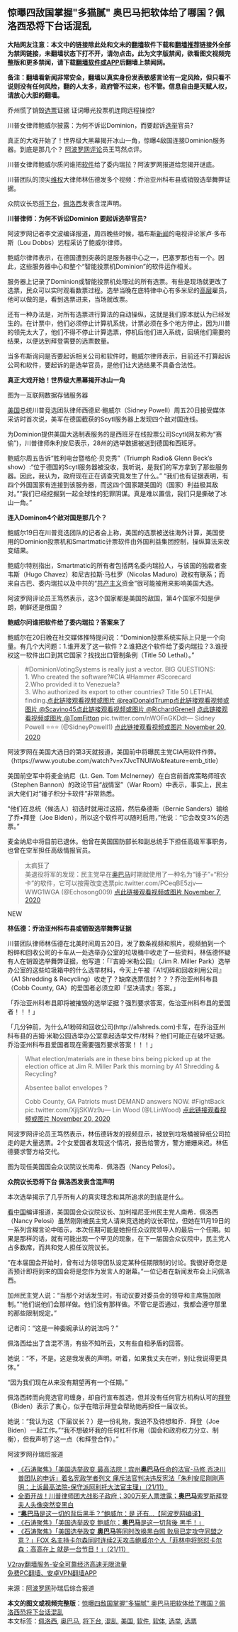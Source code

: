  <h2>惊曝四敌国掌握"多猫腻" 奥巴马把软体给了哪国？佩洛西恐将下台话混乱</h2> <p class="notice"><b>大陆网友注意：本文中的链接除此处和文末的<a href="https://github.com/bannedbook/fanqiang" >翻墙</a>软件下载和<a href="https://github.com/killgcd/justmysocks/blob/master/README.md">翻墙推荐</a>链接外全部为禁网链接，未翻墙状态下打不开，请勿点击。此为文字版禁闻，欲看图文视频完整版和更多禁闻，请下载<a href="https://github.com/bannedbook/fanqiang">翻墙软件或APP</a>后翻墙上禁闻网。</p><p>备注：翻墙看新闻非常安全，翻墙以真实身份发表敏感言论有一定风险，但只看不说则没有任何风险，翻的人太多，政府管不过来，也不管。信息自由是天赋人权，请放心大胆的翻墙。</b></p>  <div class="entry"> <p id="summary">乔州慌了销毁<a href="https://www.bannedbook.org/bnews/tag/%E9%80%89%E7%A5%A8/" class="st_tag internal_tag" rel="tag" title="标签 选票 下的日志">选票</a>证据 证词曝光投票机连网远程操控?</p> <p>川普女律师鲍威尔披露：为何不诉讼Dominion，而要起诉<a href="https://www.bannedbook.org/bnews/tag/%e9%80%89%e4%b8%be/" class="st_tag internal_tag" rel="tag" title="标签 选举 下的日志">选举</a>官员?</p> <p>真正的大戏开始了！世界级大黑幕揭开冰山一角，惊曝4敌国连接Dominion服务器。到底是那几个？ <span class='wp_keywordlink_affiliate'><a href="https://www.aboluowang.com/" title="阿波罗网" target="_blank">阿波罗网</a></span><span class='wp_keywordlink_affiliate'><a href="https://www.bannedbook.org/bnews/comments/" title="新闻评论" target="_blank">评论</a></span>员王笃然点评。</p> <p>川普女律师鲍威尔质问谁把<a href="https://www.bannedbook.org/bnews/tag/%e8%bd%af%e4%bb%b6/" class="st_tag internal_tag" rel="tag" title="标签 软件 下的日志">软件</a>给了委内瑞拉？阿波罗网报道给您揭开谜底。</p> <p>川普团队的顶尖<span class='wp_keywordlink_affiliate'><a href="https://www.bannedbook.org/bnews/weiquan/" title="维权" target="_blank">维权</a></span>大律师林伍德发多个视频：乔治亚州科布县或销毁选举舞弊证据。</p> <p>众院议长恐<a href="https://www.bannedbook.org/bnews/tag/%E5%B0%86%E4%B8%8B%E5%8F%B0/" class="st_tag internal_tag" rel="tag" title="标签 将下台 下的日志">将下台</a>，<a href="https://www.bannedbook.org/bnews/tag/%e4%bd%a9%e6%b4%9b%e8%a5%bf/" class="st_tag internal_tag" rel="tag" title="标签 佩洛西 下的日志">佩洛西</a>发表含混声明。</p> <p><strong>川普律师：为何不诉讼Dominion 要起诉选举官员?</strong></p> <p>阿波罗网记者李文波编译报道，周四晚些时候，福布斯<span class='wp_keywordlink_affiliate'><a href="https://www.bannedbook.org/" title="新闻">新闻</a></span>的电视评论家卢·多布斯（Lou Dobbs）远程采访了鲍威尔律师。</p> <p>鲍威尔律师表示，在德国遭到突袭的是服务器中心之一，巴塞罗那也有一个。因此，这些服务器中心和整个“智能投票机Dominion”的软件运作相关。</p> <p>服务器上记录了Dominion或智能投票机处理过的所有选票。有些是现场就更改了选票，民众可以实时观看数票过程。选举当晚在底特律中心有多米尼的<span class='wp_keywordlink_affiliate'><a href="https://www.bannedbook.org/bnews/ccpdope/" title="中共高层内幕" target="_blank">高层</a></span>雇员，他可以做的是，看到选票进来，当场就改票。</p> <p>还有一种办法是，对所有选票进行算法的自动操纵，这就是我们原本就认为已经发生的。在计票中，他们必须停止计算机系统，计票必须在多个地方停止，因为川普的领先太大了，他们不得不停止计算选票，停机后他们进入系统，回填他们需要的结果，以便达到拜登需要的选票数量。</p> <p>当多布斯询问是否要起诉相关公司和软件时，鲍威尔律师表示，目前还不打算起诉公司和软件，要起诉的是选举官员，是他们让大选结果不具备合法性。</p> <p><strong>真正大戏开始！世界级大黑幕揭开冰山一角</strong></p> <p></p>  <p>图为一互联网数据存储服务器</p> <p><a href="https://www.bannedbook.org/bnews/tag/%e7%be%8e%e5%9b%bd/" class="st_tag internal_tag" rel="tag" title="标签 美国 下的日志">美国</a>总统川普竞选团队律师西德尼‧鲍威尔（Sidney Powell）周五20日接受媒体采访时首次说，美军在德国截获的Scytl服务器上发现四个敌对国连线。</p> <p>为Dominion提供美国大选制表服务的是西班牙在线投票公司Scytl(网友称为“赛偷”)，川普律师朱利安尼表示，28州的选举数据被送到德国和西班牙。</p> <p>鲍威尔周五告诉“胜利电台暨格伦‧贝克秀”（Triumph Radio&amp; Glenn Beck’s show）:“位于德国的Scytl服务器被没收，我听说，是我们的军方拿到了那些服务器。因此，我认为，政府现在正在调查究竟发生了什么。” “我们也有证据表明，有四个外国国家有连接到该服务器，而这四个国家跟美国的（国家）利益极其敌对。”“我们已经挖掘到一起全球性的犯罪阴谋。真是难以置信，我们只是撕破了冰山一角。”</p> <p><strong>连入Dominon4个敌对国是那几个？</strong></p> <p>鲍威尔19日在川普竞选团队的记者会上称，美国的选票被送往海外计算，美国使用的Dominion投票机和Smartmatic计票软件由外国利益集团控制，操纵算法来改变结果。</p> <p>鲍威尔特别指出，Smartmatic的所有者包括两名委内瑞拉人，与该国的独裁者查韦斯（Hugo Chavez）和尼古拉斯‧马杜罗（Nicolas Maduro）政权有联系；而来自古巴、委内瑞拉以及中共的“<span class='wp_keywordlink'><a href="https://www.bannedbook.org/forum2/topic6177.html" title="《共产主义的终极目的》" target="_blank">共产主义</a></span>资金”很可能被用来影响美国大选。</p> <p>阿波罗网评论员王笃然表示，这3个国家都是美国的敌国，第4个国家不知是伊朗，朝鲜还是俄国？</p> <p><strong>鲍威尔问谁把软件给了委内瑞拉？答案来了</strong></p> <p>鲍威尔在20日晚在社交媒体推特提问说：“Dominion投票系统实际上只是一个向量。有几个大问题：1.谁开发了这一软件？2.谁把这个软件给了委内瑞拉？3.谁授权这一软件出口到其它国家？找找出口管制条例（Title 50 Lethal）。”</p> <blockquote><p>#DominionVotingSystems is really just a vector. BIG QUESTIONS:<br />1. Who created the software?#CIA #Hammer #Scorecard<br />2.Who provided it to Venezuela?<br />3. Who authorized its export to other countries? Title 50 LETHAL<br />finding.<a href="https://twitter.com/realDonaldTrump?ref_src=twsrc%5Etfw">点此链接观看视频或图片 @realDonaldTrump</a><a href="https://twitter.com/Scavino45?ref_src=twsrc%5Etfw">点此链接观看视频或图片 @Scavino45</a><a href="https://twitter.com/RichardGrenell?ref_src=twsrc%5Etfw">点此链接观看视频或图片 @RichardGrenell</a> <a href="https://twitter.com/TomFitton?ref_src=twsrc%5Etfw">点此链接观看视频或图片 @TomFitton</a> pic.twitter.com/nWOFnGKDdt— Sidney Powell     ⭐⭐⭐ (@SidneyPowell1) <a href="https://twitter.com/SidneyPowell1/status/1329933438691008512?ref_src=twsrc%5Etfw">点此链接观看视频或图片 November 20, 2020</a></p></blockquote> <p>阿波罗网在美国大选日的第3天就报道，美国前中将曝民主党CIA用软件作弊。（https://www.youtube.com/watch?v=x7JvcTNUIWo&amp;feature=emb_title）</p> <p></p> <p></p>  <p id="editor">美国前空军中将麦金纳尼（Lt. Gen. Tom McInerney）在白宫前首席策略师班农（Stephen Bannon）的政论节目“战情室”（War Room）中表示，事实上，民主派大佬们对“锤子积分卡软件”非常熟悉。</p> <p>“他们在总统（候选人）初选时就用过这招，然后桑德斯（Bernie Sanders）输给了乔•拜登（Joe Biden），所以这个软件可以随时启用，”他说：“它会改变3%的选票。”</p> <p>麦金纳尼中将目前已退休。他曾在美国国防部长和副总统手下担任高级军事职务，也曾在空军担任高级情报官员。</p> <blockquote><p>太疯狂了          <br />美退役将军的发现：民主党早在<a href="https://www.bannedbook.org/bnews/tag/%e5%a5%a5%e5%b7%b4%e9%a9%ac/" class="st_tag internal_tag" rel="tag" title="标签 奥巴马 下的日志">奥巴马</a>时期就使用了一种名为“锤子”+“积分卡”的软件，它可以按需改变选票pic.twitter.com/PCeqBE5zjv— WWG1WGA (@Echosong009) <a href="https://twitter.com/Echosong009/status/1324950440962793472?ref_src=twsrc%5Etfw">点此链接观看视频或图片 November 7, 2020</a></p></blockquote> <p>NEW</p> <p><strong>林伍德：乔治亚州科布县或销毁选举舞弊证据</strong></p> <p>川普团队律师林伍德在北美时间周五20日，发了数条视频和照片，视频拍到一个粉碎和回收公司的卡车从一处选举办公室的垃圾桶中收走了一些资料，林伍德怀疑有人在销毁选举舞弊证据，他写道：「『吉姆·米勒公园』（Jim R. Miller Park）选举办公室的这些垃圾箱中的什么选举材料，今天上午被『A1切碎和回收利用公司』（A1 Shredding &amp; Recycling）收走了？缺席选票信封？？？乔治亚州科布县（Cobb County, GA）的爱国者必须立即『坚决请求』答案。」</p> <p>「乔治亚州科布县即将被摧毁的选举证据？强烈要求答案，佐治亚州科布县的爱国者！！！」</p> <p>「几分钟前，为什么A1粉碎和回收公司(http://a1shreds.com)卡车，在乔治亚州科布县的吉姆·米勒公园选举办公室拿起选举文件/材料？他们可能正在破坏证据。乔治亚州科布县爱国者现在需要强烈要求答案！！！」</p> <blockquote><p>What election/materials are in these bins being picked up at the election office at Jim R. Miller Park this morning by A1 Shredding &amp; Recycling?</p> <p>Absentee ballot envelopes ?</p> <p>Cobb County, GA Patriots must DEMAND answers NOW. #FightBack pic.twitter.com/XjljSKWz9u— Lin Wood (@LLinWood) <a href="https://twitter.com/LLinWood/status/1329853929086193666?ref_src=twsrc%5Etfw">点此链接观看视频或图片 November 20, 2020</a></p></blockquote> <p>阿波罗网评论员王笃然表示，林伍德转发的视频显示，被放到垃圾桶被碎纸公司拉走的是大量选票。2个女爱国者发现这个情况，报告给警方，警方姗姗来迟。林伍德要求警方给交代。</p> <p id="conimg"></p>  <p>图为现任美国国会众议院议长南希．佩洛西（Nancy Pelosi）。</p> <p><strong>众院议长恐将下台 佩洛西发表含混声明</strong></p> <p id="article_url">本次选举揭示了几乎所有人的真实理念和其所追求的到底是什么。</p> <p><span class='wp_keywordlink_affiliate'><a href="https://www.secretchina.com/" title="看中国" target="_blank">看中国</a></span>编译报道，美国国会众议院议长、加利福尼亚州民主党人南希．佩洛西（Nancy Pelosi）虽然刚刚被民主党人请来竞选她的议长职位，但她在11月19日的一系列含糊言论中暗示，本次任期可能是她担任众议院领导人的最后一个任期。如果是那样的话，就有可能出现一个罕见的现象，在下一届国会众议院中，民主党人占多数席，而共和党人担任议院议长。</p> <p>“在本届国会开始时，曾有过为领导团队设定某种任期限制的讨论。我很好奇您是否预计即将到来的国会将是您作为发言人的谢幕。”一位记者在新闻发布会上问佩洛西。</p> <p>加州民主党人说：“当那个对话发生时，有动议要对委员会的领导和主席施加限制。”“他们说他们会那样做。他们没有那样做。不管它是否通过，我都会遵守那里的那些限制规定。”</p> <p>记者问：“这是一种委婉承认的说法吗？”</p> <p>佩洛西给出了含混不清，有些不知所云，又有些自相矛盾的回答。</p> <p>她说：“不，不是。这是我发表的声明。听着，如果我丈夫在听，别让我说得更具体。”</p> <p>“因为我们现在从来没有期望再有一个任期。”</p> <p>佩洛西转而向竞选官司缠身，却自行宣布胜选，但并没有任何官方机构认可的<a href="https://www.aboluowang.com/tag/%E6%8B%9C%E7%99%BB-1.html">拜登</a>（Biden）表示了衷心，似乎在暗示拜登会帮助她再担任一届议长。</p> <p>她说：“我认为这（下届议长？）是一份礼物，我迫不及待想和乔．拜登（Joe Biden）一起工作。”“我不想破坏我的任何杠杆作用（国会和政府权力分立、制衡），但我声明了这一点（和拜登合作）。”</p> <p>阿波罗网孙瑞后报道</p> <ul class='op-related-articles' title='相关阅读'> <li><a href='https://www.bannedbook.org/bnews/bannedvideo/20201122/1435077.html' target='_blank'>《石涛聚焦》「美国选举政变 最高法院！宾州<b>奥巴马</b>任命的法官-马修 否决川普团队的申诉」着名宪政学者列文 痛斥法官判决违反宪法「朱利安尼刚刚声明：上诉最高法院-保守派阿利托大法官主理」（21/11）</a></li> <li><a href='https://www.bannedbook.org/bnews/bannedvideo/20201122/1435071.html' target='_blank'>全面开战！川普律师团大战影子政府；300万死人票泄露；<b>奥巴马</b>索罗斯拜登夫人头像突然变黑白</a></li> <li><a href='https://www.bannedbook.org/bnews/cnnews/20201122/1435028.html' target='_blank'>“<b>奥巴马</b>是这一切的背后黑手？”鲍威尔：是 还有…【阿波罗网编译】</a></li> <li><a href='https://www.bannedbook.org/bnews/bannedvideo/20201122/1435000.html' target='_blank'>《石涛聚焦》「美国选举政变 鲍威尔：<b>奥巴马</b>是这一切背後 黑手！」</a></li> <li><a href='https://www.bannedbook.org/bnews/bannedvideo/20201122/1434998.html' target='_blank'>《石涛聚焦》「美国选举政变 <b>奥巴马</b>等同时改换黑白照 败局已定攻守同盟之意？」FOX 名主持卡尔森同时连续2天攻击鲍威尔个人「菲林中将怒怼卡尔森：高高在上 就是一台节目！」（21/11）</a></li> </ul> <p class="texttj"> <a href="https://www.bannedbook.org/forum23/topic22702.html" target="_blank">V2ray翻墙服务-安全可靠经济高速无限流量</a><br/> <a href="https://github.com/bannedbook/fanqiang/wiki/%E7%A6%81%E9%97%BB%E7%BD%91%E5%AE%89%E5%8D%93%E7%BF%BB%E5%A2%99%E6%96%B0%E9%97%BBAPP" target="_blank">免费PC翻墙、安卓VPN翻墙APP</a></p><p> 来源：<a href="https://www.aboluowang.com/2020/1122/1526009.html" target="_blank">阿波罗网</a>孙瑞后综合报道 </p> <a name='sharetosocial'></a>       <div><b>本文的图文或视频完整版</b>：<a href='https://www.bannedbook.org/bnews/topimagenews/20201122/1435086.html'>惊曝四敌国掌握&#8221;多猫腻&#8221; 奥巴马把软体给了哪国？佩洛西恐将下台话混乱</a></div>  </div><!--END ENTRY--> <div class="postfooter"> <div>本文标签：<a href="https://www.bannedbook.org/bnews/tag/%e4%bd%a9%e6%b4%9b%e8%a5%bf/" rel="tag">佩洛西</a>, <a href="https://www.bannedbook.org/bnews/tag/%e5%a5%a5%e5%b7%b4%e9%a9%ac/" rel="tag">奥巴马</a>, <a href="https://www.bannedbook.org/bnews/tag/%E5%B0%86%E4%B8%8B%E5%8F%B0/" rel="tag">将下台</a>, <a href="https://www.bannedbook.org/bnews/tag/%E6%B7%B7%E4%B9%B1/" rel="tag">混乱</a>, <a href="https://www.bannedbook.org/bnews/tag/%e7%be%8e%e5%9b%bd/" rel="tag">美国</a>, <a href="https://www.bannedbook.org/bnews/tag/%e8%bd%af%e4%bb%b6/" rel="tag">软件</a>, <a href="https://www.bannedbook.org/bnews/tag/%E8%BD%AF%E4%BD%93/" rel="tag">软体</a>, <a href="https://www.bannedbook.org/bnews/tag/%e9%80%89%e4%b8%be/" rel="tag">选举</a>, <a href="https://www.bannedbook.org/bnews/tag/%E9%80%89%E7%A5%A8/" rel="tag">选票</a></div>  </div><!--END POSTFOOTER--> 